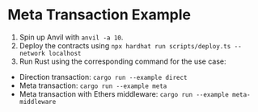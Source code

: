 # Meta Transaction Example

1. Spin up Anvil with `anvil -a 10`.
2. Deploy the contracts using `npx hardhat run scripts/deploy.ts --network localhost`
3. Run Rust using the corresponding command for the use case:
  - Direction transaction: `cargo run --example direct`
  - Meta transaction: `cargo run --example meta`
  - Meta transaction with Ethers middleware: `cargo run --example meta-middleware`
